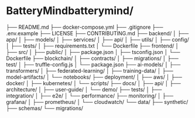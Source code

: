 # BatteryMindbatterymind/
├── README.md
├── docker-compose.yml
├── .gitignore
├── .env.example
├── LICENSE
├── CONTRIBUTING.md
├── backend/
│   ├── app/
│   ├── models/
│   ├── services/
│   ├── api/
│   ├── utils/
│   ├── config/
│   ├── tests/
│   ├── requirements.txt
│   └── Dockerfile
├── frontend/
│   ├── src/
│   ├── public/
│   ├── package.json
│   ├── tsconfig.json
│   └── Dockerfile
├── blockchain/
│   ├── contracts/
│   ├── migrations/
│   ├── test/
│   ├── truffle-config.js
│   └── package.json
├── ai-models/
│   ├── transformers/
│   ├── federated-learning/
│   ├── training-data/
│   ├── model-artifacts/
│   └── notebooks/
├── deployment/
│   ├── aws/
│   ├── docker/
│   ├── kubernetes/
│   └── scripts/
├── docs/
│   ├── api/
│   ├── architecture/
│   ├── user-guide/
│   └── demo/
├── tests/
│   ├── integration/
│   ├── e2e/
│   └── performance/
├── monitoring/
│   ├── grafana/
│   ├── prometheus/
│   └── cloudwatch/
└── data/
    ├── synthetic/
    ├── schemas/
    └── migrations/
